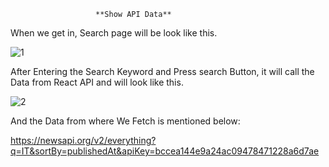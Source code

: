                        **Show API Data**


When we get in, Search page will be look like this.

![1](https://user-images.githubusercontent.com/47950367/128903466-476edcfb-ceb5-4337-b112-e1dbd1ea8ace.JPG)


After Entering the Search Keyword and Press search Button, it will call the Data from React API and will look like this.

![2](https://user-images.githubusercontent.com/47950367/128903533-9a2a8fa5-5236-4024-a4f1-cbecacea3588.JPG)


And the Data from where We Fetch is mentioned below:

https://newsapi.org/v2/everything?q=IT&sortBy=publishedAt&apiKey=bccea144e9a24ac09478471228a6d7ae















